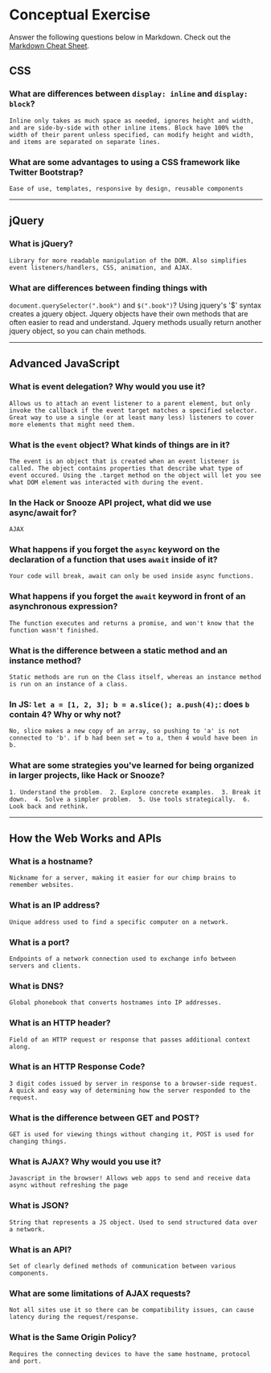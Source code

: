 # Conceptual Exercise

Answer the following questions below in Markdown.
Check out the
[Markdown Cheat Sheet](https://github.com/adam-p/markdown-here/wiki/Markdown-Cheatsheet).

## CSS

### What are differences between ``display: inline`` and ``display: block``?
    Inline only takes as much space as needed, ignores height and width, and are side-by-side with other inline items. Block have 100% the width of their parent unless specified, can modify height and width, and items are separated on separate lines.

### What are some advantages to using a CSS framework like Twitter Bootstrap?
    Ease of use, templates, responsive by design, reusable components
---

## jQuery

### What is jQuery?
    Library for more readable manipulation of the DOM. Also simplifies event listeners/handlers, CSS, animation, and AJAX.

### What are differences between finding things with
`document.querySelector(".book")` and `$(".book")`?
    Using jquery's '$' syntax creates a jquery object. Jquery objects have their own methods that are often easier to read and understand. Jquery methods usually return another jquery object, so you can chain methods.

---

## Advanced JavaScript

### What is event delegation? Why would you use it?
    Allows us to attach an event listener to a parent element, but only invoke the callback if the event target matches a specified selector. Great way to use a single (or at least many less) listeners to cover more elements that might need them.

### What is the `event` object? What kinds of things are in it?
    The event is an object that is created when an event listener is called. The object contains properties that describe what type of event occured. Using the .target method on the object will let you see what DOM element was interacted with during the event.

### In the Hack or Snooze API project, what did we use async/await for?
    AJAX

### What happens if you forget the `async` keyword on  the declaration of a function that uses `await` inside of it?
    Your code will break, await can only be used inside async functions.

### What happens if you forget the `await` keyword in front of an asynchronous expression?
    The function executes and returns a promise, and won't know that the function wasn't finished.

### What is the difference between a static method and an instance method?
    Static methods are run on the Class itself, whereas an instance method is run on an instance of a class.

### In JS: `let a = [1, 2, 3]; b = a.slice(); a.push(4);`: does `b` contain 4? Why or why not?
    No, slice makes a new copy of an array, so pushing to 'a' is not connected to 'b'. if b had been set = to a, then 4 would have been in b.

### What are some strategies you've learned for being organized in larger projects, like Hack or Snooze?
    1. Understand the problem.  2. Explore concrete examples.  3. Break it down.  4. Solve a simpler problem.  5. Use tools strategically.  6. Look back and rethink.
---

## How the Web Works and APIs

### What is a hostname?
    Nickname for a server, making it easier for our chimp brains to remember websites.

### What is an IP address?
    Unique address used to find a specific computer on a network.

### What is a port?
    Endpoints of a network connection used to exchange info between servers and clients.

### What is DNS?
    Global phonebook that converts hostnames into IP addresses.

### What is an HTTP header?
    Field of an HTTP request or response that passes additional context along.

### What is an HTTP Response Code?
    3 digit codes issued by server in response to a browser-side request. A quick and easy way of determining how the server responded to the request.

### What is the difference between GET and POST?
    GET is used for viewing things without changing it, POST is used for changing things.

### What is AJAX? Why would you use it?
    Javascript in the browser! Allows web apps to send and receive data async without refreshing the page

### What is JSON?
    String that represents a JS object. Used to send structured data over a network.

### What is an API?
    Set of clearly defined methods of communication between various components.

### What are some limitations of AJAX requests?
    Not all sites use it so there can be compatibility issues, can cause latency during the request/response.

### What is the Same Origin Policy?
    Requires the connecting devices to have the same hostname, protocol and port.